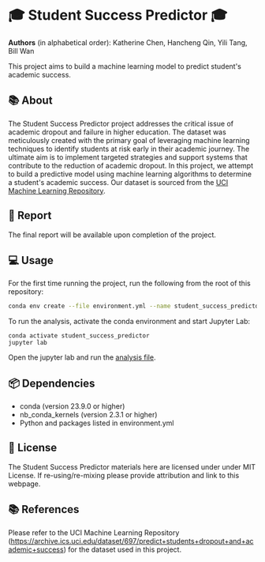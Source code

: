 # 🎓 Student Success Predictor 🎓

**Authors** (in alphabetical order): Katherine Chen, Hancheng Qin, Yili Tang, Bill Wan

This project aims to build a machine learning model to predict student's academic success.

## 📚 About

The Student Success Predictor project addresses the critical issue of academic dropout and failure in higher education. The dataset was meticulously created with the primary goal of leveraging machine learning techniques to identify students at risk early in their academic journey. The ultimate aim is to implement targeted strategies and support systems that contribute to the reduction of academic dropout. In this project, we attempt to build a predictive model using machine learning algorithms to determine a student's academic success. Our dataset is sourced from the [UCI Machine Learning Repository](https://archive.ics.uci.edu/dataset/697/predict+students+dropout+and+academic+success).

## 📄 Report

The final report will be available upon completion of the project.

## 💻 Usage

For the first time running the project, run the following from the root of this repository:

```bash
conda env create --file environment.yml --name student_success_predictor
```

To run the analysis, activate the conda environment and start Jupyter Lab:

```         
conda activate student_success_predictor
jupyter lab 
```

Open the jupyter lab and run the [analysis file]().


## 📦 Dependencies

-   conda (version 23.9.0 or higher)
-   nb_conda_kernels (version 2.3.1 or higher)
-   Python and packages listed in environment.yml

## 📜 License
The Student Success Predictor materials here are licensed under under MIT License. If re-using/re-mixing please provide attribution and link to this webpage.

## 📚 References
Please refer to the UCI Machine Learning Repository (https://archive.ics.uci.edu/dataset/697/predict+students+dropout+and+academic+success) for the dataset used in this project.


